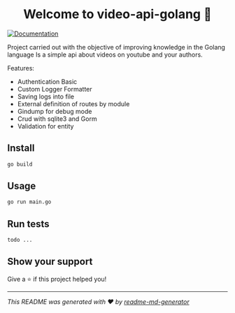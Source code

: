 <h1 align="center">Welcome to video-api-golang 👋</h1>
<p>
  <a href="todo documentation" target="_blank">
    <img alt="Documentation" src="https://img.shields.io/badge/documentation-yes-brightgreen.svg" />
  </a>
</p>

Project carried out with the objective of improving knowledge in the Golang language
Is a simple api about videos on youtube and your authors.

Features:

 - Authentication Basic
 - Custom Logger Formatter
 - Saving logs into file
 - External definition of routes by module
 - Gindump for debug mode 
 - Crud with sqlite3 and Gorm
 - Validation for entity

## Install

```sh
go build 
```

## Usage

```sh
go run main.go
```

## Run tests

```sh
todo ...
```


## Show your support

Give a ⭐️ if this project helped you!

***
_This README was generated with ❤️ by [readme-md-generator](https://github.com/kefranabg/readme-md-generator)_
